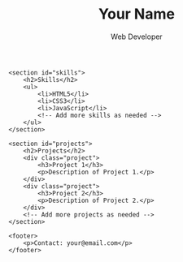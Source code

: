 
<!DOCTYPE html>
<html lang="en">

<head>
    <meta charset="UTF-8">
    <meta name="viewport" content="width=device-width, initial-scale=1.0">
    <link rel="stylesheet" href="styles.css">
    <title>Your Name - Portfolio</title>
</head>

<body>
    <header>
        <h1>Your Name</h1>
        <p>Web Developer</p>
    </header>

    <section id="skills">
        <h2>Skills</h2>
        <ul>
            <li>HTML5</li>
            <li>CSS3</li>
            <li>JavaScript</li>
            <!-- Add more skills as needed -->
        </ul>
    </section>

    <section id="projects">
        <h2>Projects</h2>
        <div class="project">
            <h3>Project 1</h3>
            <p>Description of Project 1.</p>
        </div>
        <div class="project">
            <h3>Project 2</h3>
            <p>Description of Project 2.</p>
        </div>
        <!-- Add more projects as needed -->
    </section>

    <footer>
        <p>Contact: your@email.com</p>
    </footer>
</body>

</html>
